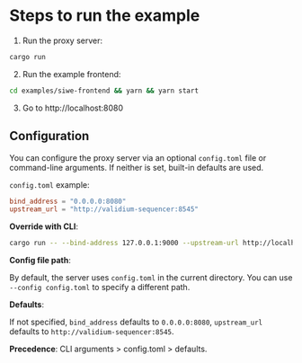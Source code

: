# Steps to run the example

1. Run the proxy server:

```sh
cargo run
```

2. Run the example frontend:

```sh
cd examples/siwe-frontend && yarn && yarn start
```

3. Go to http://localhost:8080


## Configuration

You can configure the proxy server via an optional `config.toml` file or command-line arguments. If neither is set, built-in defaults are used.

`config.toml` example:

```toml
bind_address = "0.0.0.0:8080"
upstream_url = "http://validium-sequencer:8545"
```

**Override with CLI**:

```sh
cargo run -- --bind-address 127.0.0.1:9000 --upstream-url http://localhost:8545
```

**Config file path**:

By default, the server uses `config.toml` in the current directory. You can use `--config config.toml` to specify a different path.

**Defaults**:

If not specified, `bind_address` defaults to `0.0.0.0:8080`, `upstream_url` defaults to `http://validium-sequencer:8545`.

**Precedence**: CLI arguments > config.toml > defaults.
